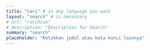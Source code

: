 ```yaml
---
title: "Cari" # in any language you want
layout: "search" # is necessary
# url: "/archive"
# description: "Description for Search"
summary: "search"
placeholder: "Ketikkan judul atau kata kunci lainnya"
---
```

